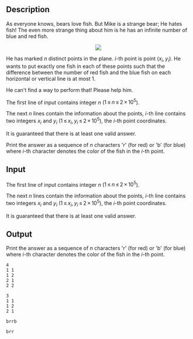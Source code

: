 ## Description

<div><p>As everyone knows, bears love fish. But Mike is a strange bear; He hates fish! The even more strange thing about him is he has an infinite number of blue and red fish. </p><center> <img class="tex-graphics" src="file://WtbbkWNC.png" style="max-width: 100.0%;max-height: 100.0%;"> </center><p>He has marked <span class="tex-span"><i>n</i></span> distinct points in the plane. <span class="tex-span"><i>i</i></span>-th point is point <span class="tex-span">(<i>x</i><sub class="lower-index"><i>i</i></sub>, <i>y</i><sub class="lower-index"><i>i</i></sub>)</span>. He wants to put exactly one fish in each of these points such that the difference between the number of red fish and the blue fish on each horizontal or vertical line is at most 1.</p><p>He can't find a way to perform that! Please help him.</p></div><div class="input-specification"><p>The first line of input contains integer <span class="tex-span"><i>n</i></span> (<span class="tex-span">1 ≤ <i>n</i> ≤ 2 × 10<sup class="upper-index">5</sup></span>).</p><p>The next <span class="tex-span"><i>n</i></span> lines contain the information about the points, <span class="tex-span"><i>i</i></span>-th line contains two integers <span class="tex-span"><i>x</i><sub class="lower-index"><i>i</i></sub></span> and <span class="tex-span"><i>y</i><sub class="lower-index"><i>i</i></sub></span> (<span class="tex-span">1 ≤ <i>x</i><sub class="lower-index"><i>i</i></sub>, <i>y</i><sub class="lower-index"><i>i</i></sub> ≤ 2 × 10<sup class="upper-index">5</sup></span>), the <span class="tex-span"><i>i</i></span>-th point coordinates.</p><p>It is guaranteed that there is at least one valid answer.</p></div><div class="output-specification"><p>Print the answer as a sequence of <span class="tex-span"><i>n</i></span> characters 'r' (for red) or 'b' (for blue) where <span class="tex-span"><i>i</i></span>-th character denotes the color of the fish in the <span class="tex-span"><i>i</i></span>-th point.</p></div>

## Input

<p>The first line of input contains integer <span class="tex-span"><i>n</i></span> (<span class="tex-span">1 ≤ <i>n</i> ≤ 2 × 10<sup class="upper-index">5</sup></span>).</p><p>The next <span class="tex-span"><i>n</i></span> lines contain the information about the points, <span class="tex-span"><i>i</i></span>-th line contains two integers <span class="tex-span"><i>x</i><sub class="lower-index"><i>i</i></sub></span> and <span class="tex-span"><i>y</i><sub class="lower-index"><i>i</i></sub></span> (<span class="tex-span">1 ≤ <i>x</i><sub class="lower-index"><i>i</i></sub>, <i>y</i><sub class="lower-index"><i>i</i></sub> ≤ 2 × 10<sup class="upper-index">5</sup></span>), the <span class="tex-span"><i>i</i></span>-th point coordinates.</p><p>It is guaranteed that there is at least one valid answer.</p>

## Output

<p>Print the answer as a sequence of <span class="tex-span"><i>n</i></span> characters 'r' (for red) or 'b' (for blue) where <span class="tex-span"><i>i</i></span>-th character denotes the color of the fish in the <span class="tex-span"><i>i</i></span>-th point.</p>





```input1
4
1 1
1 2
2 1
2 2

```




```input2
3
1 1
1 2
2 1

```




```output1
brrb

```




```output2
brr

```


